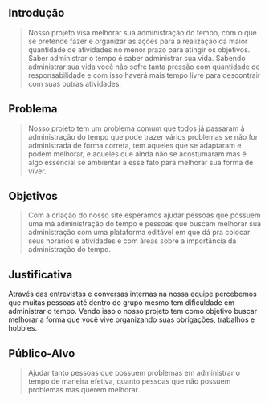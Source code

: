  ## Introdução
>  Nosso projeto visa melhorar sua administração do tempo, com o que se pretende fazer e organizar as ações para a realização da maior quantidade de atividades no menor prazo para atingir os objetivos. Saber administrar o tempo é saber administrar sua vida.
Sabendo administrar sua vida você não sofre tanta pressão com quantidade de responsabilidade e com isso haverá mais tempo livre para descontrair com suas outras atividades.

     

## Problema
>  Nosso projeto tem um problema comum que todos já passaram à administração do tempo que pode trazer vários problemas se não for administrada de forma correta, tem aqueles que se adaptaram e podem melhorar, e aqueles que ainda não se acostumaram mas é algo essencial se ambientar a esse fato para melhorar sua forma de viver.


## Objetivos
>  Com a criação do nosso site esperamos ajudar pessoas que possuem uma má administração do tempo e pessoas que buscam melhorar sua administração com uma plataforma editável em que dá pra colocar seus horários e atividades e com áreas sobre a importância da administração do tempo.   

## Justificativa
Através das entrevistas e conversas internas na nossa equipe percebemos que muitas pessoas até dentro do grupo mesmo tem dificuldade em administrar o tempo. Vendo isso o nosso projeto tem como objetivo buscar melhorar a forma que você vive organizando suas obrigações, trabalhos e hobbies. 

## Público-Alvo
 
>  Ajudar tanto pessoas que possuem problemas em administrar o tempo de maneira efetiva, quanto pessoas que não possuem problemas mas querem melhorar. 
